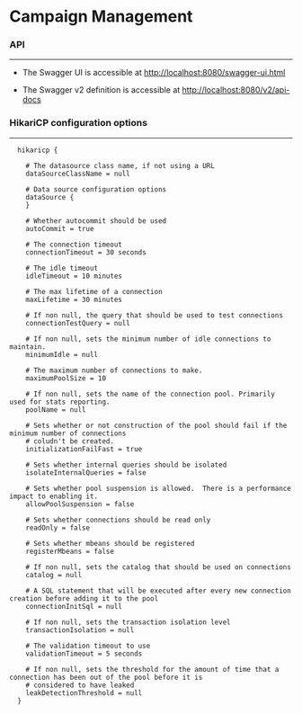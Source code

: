 # Campaign Management

### API
---

 * The Swagger UI is accessible at [http://localhost:8080/swagger-ui.html]()

 * The Swagger v2 definition is accessible at [http://localhost:8080/v2/api-docs]()
  
### HikariCP configuration options
---
      hikaricp {

        # The datasource class name, if not using a URL
        dataSourceClassName = null

        # Data source configuration options
        dataSource {
        }

        # Whether autocommit should be used
        autoCommit = true

        # The connection timeout
        connectionTimeout = 30 seconds

        # The idle timeout
        idleTimeout = 10 minutes

        # The max lifetime of a connection
        maxLifetime = 30 minutes

        # If non null, the query that should be used to test connections
        connectionTestQuery = null

        # If non null, sets the minimum number of idle connections to maintain.
        minimumIdle = null

        # The maximum number of connections to make.
        maximumPoolSize = 10

        # If non null, sets the name of the connection pool. Primarily used for stats reporting.
        poolName = null

        # Sets whether or not construction of the pool should fail if the minimum number of connections
        # coludn't be created.
        initializationFailFast = true

        # Sets whether internal queries should be isolated
        isolateInternalQueries = false

        # Sets whether pool suspension is allowed.  There is a performance impact to enabling it.
        allowPoolSuspension = false

        # Sets whether connections should be read only
        readOnly = false

        # Sets whether mbeans should be registered
        registerMbeans = false

        # If non null, sets the catalog that should be used on connections
        catalog = null

        # A SQL statement that will be executed after every new connection creation before adding it to the pool
        connectionInitSql = null

        # If non null, sets the transaction isolation level
        transactionIsolation = null

        # The validation timeout to use
        validationTimeout = 5 seconds

        # If non null, sets the threshold for the amount of time that a connection has been out of the pool before it is
        # considered to have leaked
        leakDetectionThreshold = null
      }
